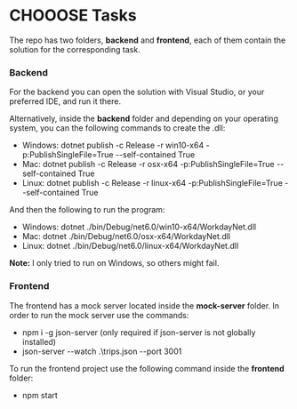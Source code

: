 
# CHOOOSE Tasks

The repo has two folders, **backend** and **frontend**, each of them contain the solution for the corresponding task.

### Backend
For the backend you can open the solution with Visual Studio, or your preferred IDE, and run it there. 

Alternatively, inside the **backend** folder and depending on your operating system,  you can the following commands to create the .dll:
- Windows: dotnet publish -c Release -r win10-x64 -p:PublishSingleFile=True --self-contained True
- Mac: dotnet publish -c Release -r osx-x64 -p:PublishSingleFile=True --self-contained True
- Linux: dotnet publish -c Release -r linux-x64 -p:PublishSingleFile=True --self-contained True

And then the following to run the program:
- Windows: dotnet ./bin/Debug/net6.0/win10-x64/WorkdayNet.dll
- Mac: dotnet ./bin/Debug/net6.0/osx-x64/WorkdayNet.dll
- Linux: dotnet ./bin/Debug/net6.0/linux-x64/WorkdayNet.dll 

**Note:** I only tried to run on Windows, so others might fail.

### Frontend
The frontend has a mock server located inside the **mock-server** folder. In order to run the mock server use the commands:
- npm i -g json-server (only required if json-server is not globally installed)
- json-server --watch .\trips.json --port 3001

To run the frontend project use the following command inside the **frontend** folder:
- npm start
